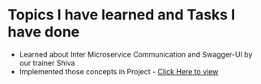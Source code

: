 # Topics I have learned and Tasks I have done
- Learned about Inter Microservice Communication and Swagger-UI by our trainer Shiva
- Implemented those concepts in Project - [Click Here to view](https://github.com/srivenkataprabhas-g1/Encora-Tasks/tree/main/10-10-2025/Inter-Microservice-Communication)
